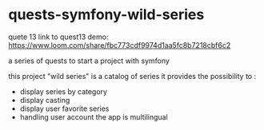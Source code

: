 # quests-symfony-wild-series

quete 13 link to quest13 demo:
https://www.loom.com/share/fbc773cdf9974d1aa5fc8b7218cbf6c2


a series of quests to start a project with symfony

this project "wild series" is a catalog of series
it provides the possibility to :
- display series by category
- display casting
- display user favorite series
- handling user account
the app is multilingual

